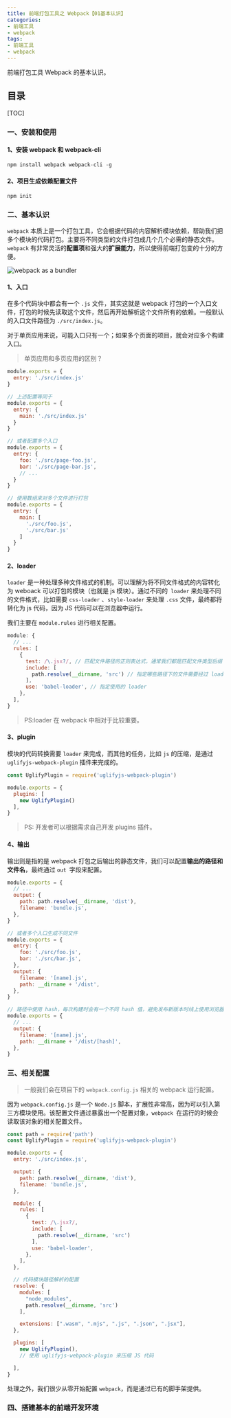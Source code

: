 ```yaml
---
title: 前端打包工具之 Webpack【01基本认识】
categories:
- 前端工具
- webpack
tags:
- 前端工具
- webpack
---
```


前端打包工具 Webpack 的基本认识。

<!--more-->

## 目录

[TOC]





### 一、安装和使用

#### 1、安装 webpack 和 webpack-cli 

```javascript 
npm install webpack webpack-cli -g 
```

#### 2、项目生成依赖配置文件

```
npm init
```



### 二、基本认识

`webpack` 本质上是一个打包工具，它会根据代码的内容解析模块依赖，帮助我们把多个模块的代码打包。主要将不同类型的文件打包成几个几个必需的静态文件。`webpack` 有非常灵活的**配置项**和强大的**扩展能力**，所以使得前端打包变的十分的方便。

![webpack as a bundler](https://user-gold-cdn.xitu.io/2018/3/19/1623bfac4a1e0945?imageView2/0/w/1280/h/960/format/webp/ignore-error/1)



#### 1、入口

在多个代码块中都会有一个 `.js` 文件，其实这就是 webpack 打包的一个入口文件，打包的时候先读取这个文件，然后再开始解析这个文件所有的依赖。一般默认的入口文件路径为 `./src/index.js`。

对于单页应用来说，可能入口只有一个；如果多个页面的项目，就会对应多个构建入口。

> 单页应用和多页应用的区别？

```javascript
module.exports = {
  entry: './src/index.js' 
}

// 上述配置等同于
module.exports = {
  entry: {
    main: './src/index.js'
  }
}

// 或者配置多个入口
module.exports = {
  entry: {
    foo: './src/page-foo.js',
    bar: './src/page-bar.js', 
    // ...
  }
}

// 使用数组来对多个文件进行打包
module.exports = {
  entry: {
    main: [
      './src/foo.js',
      './src/bar.js'
    ]
  }
}
```



#### 2、loader

`loader` 是一种处理多种文件格式的机制。可以理解为将不同文件格式的内容转化为 weboack 可以打包的模块（也就是 js 模块）。通过不同的` loader` 来处理不同的文件格式，比如需要 `css-loader` 、`style-loader` 来处理 `.css` 文件，最终都将转化为 js 代码，因为 JS 代码可以在浏览器中运行。



我们主要在 `module.rules` 进行相关配置。

```javascript
module: {
  // ...
  rules: [
    {
      test: /\.jsx?/, // 匹配文件路径的正则表达式，通常我们都是匹配文件类型后缀
      include: [
        path.resolve(__dirname, 'src') // 指定哪些路径下的文件需要经过 loader 处理
      ],
      use: 'babel-loader', // 指定使用的 loader
    },
  ],
}
```

> PS:loader 在 webpack 中相对于比较重要。



#### 3、plugin

模块的代码转换需要 `loader` 来完成，而其他的任务，比如 `js` 的压缩，是通过 `uglifyjs-webpack-plugin` 插件来完成的。

```javascript
const UglifyPlugin = require('uglifyjs-webpack-plugin')

module.exports = {
  plugins: [
    new UglifyPlugin()
  ],
}
```

> PS: 开发者可以根据需求自己开发 plugins 插件。



#### 4、输出

输出则是指的是 webpack 打包之后输出的静态文件，我们可以配置**输出的路径和文件名**，最终通过 `out `字段来配置。

```js
module.exports = {
  // ...
  output: {
    path: path.resolve(__dirname, 'dist'),
    filename: 'bundle.js',
  },
}

// 或者多个入口生成不同文件
module.exports = {
  entry: {
    foo: './src/foo.js',
    bar: './src/bar.js',
  },
  output: {
    filename: '[name].js',
    path: __dirname + '/dist',
  },
}

// 路径中使用 hash，每次构建时会有一个不同 hash 值，避免发布新版本时线上使用浏览器缓存
module.exports = {
  // ...
  output: {
    filename: '[name].js',
    path: __dirname + '/dist/[hash]',
  },
}
```



### 三、相关配置

> 一般我们会在项目下的 `webpack.config.js` 相关的 webpack 运行配置。

因为 `webpack.config.js` 是一个 `Node.js` 脚本，扩展性非常高，因为可以引入第三方模块使用。该配置文件通过暴露出一个配置对象，`webpack `在运行的时候会读取该对象的相关配置文件。

```javascript
const path = require('path')
const UglifyPlugin = require('uglifyjs-webpack-plugin')

module.exports = {
  entry: './src/index.js',

  output: {
    path: path.resolve(__dirname, 'dist'),
    filename: 'bundle.js',
  },

  module: {
    rules: [
      {
        test: /\.jsx?/,
        include: [
          path.resolve(__dirname, 'src')
        ],
        use: 'babel-loader',
      },
    ],
  },

  // 代码模块路径解析的配置
  resolve: {
    modules: [
      "node_modules",
      path.resolve(__dirname, 'src')
    ],

    extensions: [".wasm", ".mjs", ".js", ".json", ".jsx"],
  },

  plugins: [
    new UglifyPlugin(), 
    // 使用 uglifyjs-webpack-plugin 来压缩 JS 代码

  ],
}
```

处理之外，我们很少从零开始配置 `webpack`，而是通过已有的脚手架提供。



### 四、搭建基本的前端开发环境




































































